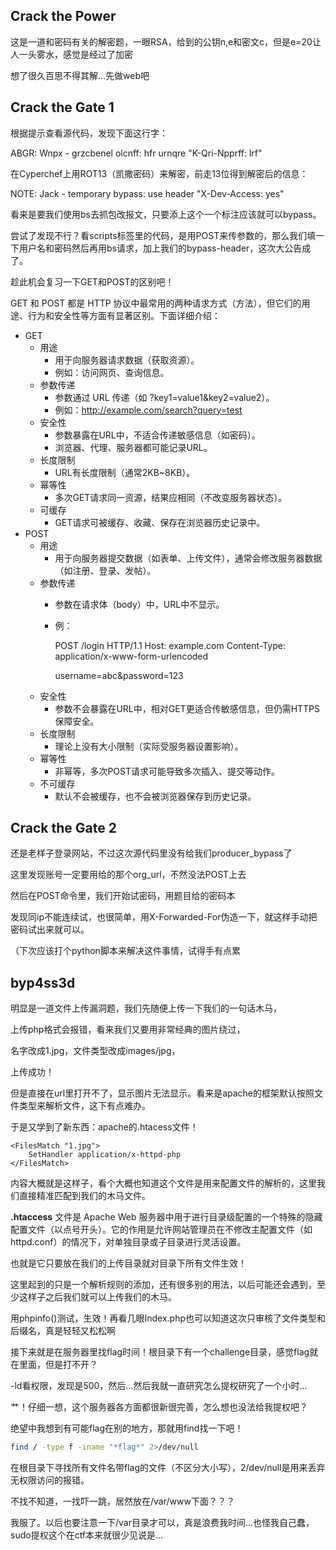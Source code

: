 ## Crack the Power

这是一道和密码有关的解密题，一眼RSA，给到的公钥n,e和密文c，但是e=20让人一头雾水，感觉是经过了加密

想了很久百思不得其解...先做web吧

## Crack the Gate 1

根据提示查看源代码，发现下面这行字：

ABGR: Wnpx - grzcbenel olcnff: hfr urnqre "K-Qri-Npprff: lrf" 

在Cyperchef上用ROT13（凯撒密码）来解密，前走13位得到解密后的信息：

NOTE: Jack - temporary bypass: use header "X-Dev-Access: yes" 

看来是要我们使用bs去抓包改报文，只要添上这个一个标注应该就可以bypass。

尝试了发现不行？看scripts标签里的代码，是用POST来传参数的，那么我们填一下用户名和密码然后再用bs请求，加上我们的bypass-header，这次大公告成了。

趁此机会复习一下GET和POST的区别吧！

GET 和 POST 都是 HTTP 协议中最常用的两种请求方式（方法），但它们的用途、行为和安全性等方面有显著区别。下面详细介绍：

- GET
    - 用途
        - 用于向服务器请求数据（获取资源）。
        - 例如：访问网页、查询信息。
    - 参数传递
        - 参数通过 URL 传递（如 ?key1=value1&key2=value2）。
        - 例如：http://example.com/search?query=test
    - 安全性
        - 参数暴露在URL中，不适合传递敏感信息（如密码）。
        - 浏览器、代理、服务器都可能记录URL。
    - 长度限制
        - URL有长度限制（通常2KB~8KB）。
    - 幂等性
        - 多次GET请求同一资源，结果应相同（不改变服务器状态）。
    - 可缓存
        - GET请求可被缓存、收藏、保存在浏览器历史记录中。
- POST
    - 用途
        - 用于向服务器提交数据（如表单、上传文件），通常会修改服务器数据（如注册、登录、发帖）。
    - 参数传递
        - 参数在请求体（body）中，URL中不显示。
        - 例：

            POST /login HTTP/1.1
            Host: example.com
            Content-Type: application/x-www-form-urlencoded

            username=abc&password=123
    - 安全性
        - 参数不会暴露在URL中，相对GET更适合传敏感信息，但仍需HTTPS保障安全。
    - 长度限制
        - 理论上没有大小限制（实际受服务器设置影响）。
    - 幂等性
        - 非幂等，多次POST请求可能导致多次插入、提交等动作。
    - 不可缓存
        - 默认不会被缓存，也不会被浏览器保存到历史记录。


## Crack the Gate 2

还是老样子登录网站，不过这次源代码里没有给我们producer_bypass了

这里发现账号一定要用给的那个org_url，不然没法POST上去

然后在POST命令里，我们开始试密码，用题目给的密码本

发现同ip不能连续试，也很简单，用X-Forwarded-For伪造一下，就这样手动把密码试出来就可以。

（下次应该打个python脚本来解决这件事情，试得手有点累

## byp4ss3d

明显是一道文件上传漏洞题，我们先随便上传一下我们的一句话木马，

上传php格式会报错，看来我们又要用非常经典的图片绕过，

名字改成1.jpg，文件类型改成images/jpg，

上传成功！

但是直接在url里打开不了，显示图片无法显示。看来是apache的框架默认按照文件类型来解析文件，这下有点难办。

于是又学到了新东西：apache的.htacess文件！

```
<FilesMatch "1.jpg">
	SetHandler application/x-httpd-php
</FilesMatch>
```

内容大概就是这样子，看个大概也知道这个文件是用来配置文件的解析的，这里我们直接精准匹配到我们的木马文件。

**.htaccess** 文件是 Apache Web 服务器中用于进行目录级配置的一个特殊的隐藏配置文件（以点号开头）。它的作用是允许网站管理员在不修改主配置文件（如 httpd.conf）的情况下，对单独目录或子目录进行灵活设置。

也就是它只要放在我们的上传目录就对目录下所有文件生效！

这里起到的只是一个解析规则的添加，还有很多别的用法，以后可能还会遇到，至少这样子之后我们就可以上传我们的木马。

用phpinfo()测试，生效！再看几眼Index.php也可以知道这次只审核了文件类型和后缀名，真是轻轻又松松啊

接下来就是在服务器里找flag时间！根目录下有一个challenge目录，感觉flag就在里面，但是打不开？

-ld看权限，发现是500，然后...然后我就一直研究怎么提权研究了一个小时...

艹！仔细一想，这个服务器各方面都很新很完善，怎么想也没法给我提权吧？

绝望中我想到有可能flag在别的地方，那就用find找一下吧！

```bash
find / -type f -iname "*flag*" 2>/dev/null
```

在根目录下寻找所有文件名带flag的文件（不区分大小写），2/dev/null是用来丢弃无权限访问的报错。

不找不知道，一找吓一跳，居然放在/var/www下面？？？

我服了。以后也要注意一下/var目录才可以，真是浪费我时间...也怪我自己蠢，sudo提权这个在ctf本来就很少见说是...

